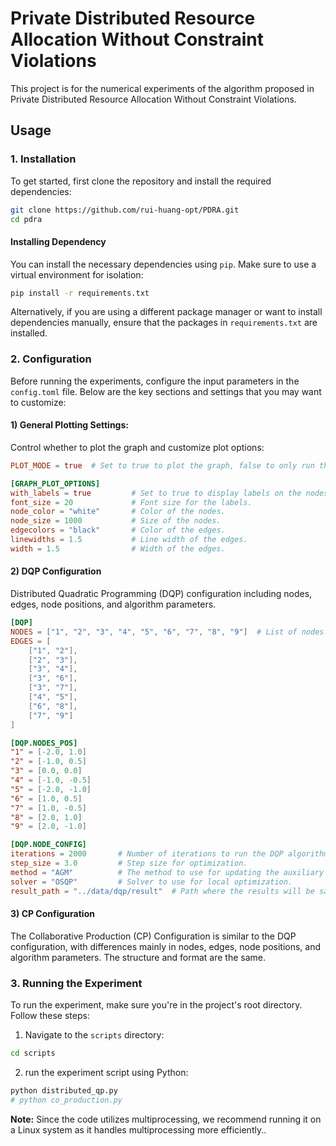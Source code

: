 # Private Distributed Resource Allocation Without Constraint Violations

This project is for the numerical experiments of the algorithm proposed in Private Distributed Resource Allocation Without Constraint Violations.

## Usage
### 1. Installation
To get started, first clone the repository and install the required dependencies:
```bash
git clone https://github.com/rui-huang-opt/PDRA.git
cd pdra
```

#### Installing Dependency
You can install the necessary dependencies using `pip`.
 Make sure to use a virtual environment for isolation:
 ```bash
 pip install -r requirements.txt
 ```
Alternatively, if you are using a different package manager or want to install dependencies manually, ensure that the packages in `requirements.txt` are installed.
### 2. Configuration
Before running the experiments, configure the input parameters in the `config.toml` file.
Below are the key sections and settings that you may want to customize:
#### 1) General Plotting Settings:
Control whether to plot the graph and customize plot options:
```toml
PLOT_MODE = true  # Set to true to plot the graph, false to only run the experiment.

[GRAPH_PLOT_OPTIONS]
with_labels = true         # Set to true to display labels on the nodes.
font_size = 20             # Font size for the labels.
node_color = "white"       # Color of the nodes.
node_size = 1000           # Size of the nodes.
edgecolors = "black"       # Color of the edges.
linewidths = 1.5           # Line width of the edges.
width = 1.5                # Width of the edges.
```
#### 2) DQP Configuration
Distributed Quadratic Programming (DQP) configuration including nodes, edges, node positions, and algorithm parameters.
```toml
[DQP]
NODES = ["1", "2", "3", "4", "5", "6", "7", "8", "9"]  # List of nodes.
EDGES = [
    ["1", "2"],
    ["2", "3"],
    ["3", "4"],
    ["3", "6"],
    ["3", "7"],
    ["4", "5"],
    ["6", "8"],
    ["7", "9"]
]

[DQP.NODES_POS]
"1" = [-2.0, 1.0]
"2" = [-1.0, 0.5]
"3" = [0.0, 0.0]
"4" = [-1.0, -0.5]
"5" = [-2.0, -1.0]
"6" = [1.0, 0.5]
"7" = [1.0, -0.5]
"8" = [2.0, 1.0]
"9" = [2.0, -1.0]

[DQP.NODE_CONFIG]
iterations = 2000       # Number of iterations to run the DQP algorithm.
step_size = 3.0         # Step size for optimization.
method = "AGM"          # The method to use for updating the auxiliary variable.
solver = "OSQP"         # Solver to use for local optimization.
result_path = "../data/dqp/result"  # Path where the results will be saved.
```
#### 3) CP Configuration
The Collaborative Production (CP) Configuration is similar to the DQP configuration, with differences mainly in nodes, edges, node positions, and algorithm parameters. The structure and format are the same.

### 3. Running the Experiment
To run the experiment, make sure you're in the project's root directory. Follow these steps:

1. Navigate to the `scripts` directory:
```bash
cd scripts
``` 

2. run the experiment script using Python:
```bash
python distributed_qp.py
# python co_production.py
```

**Note:** Since the code utilizes multiprocessing, we recommend running it on a Linux system as it handles multiprocessing more efficiently..